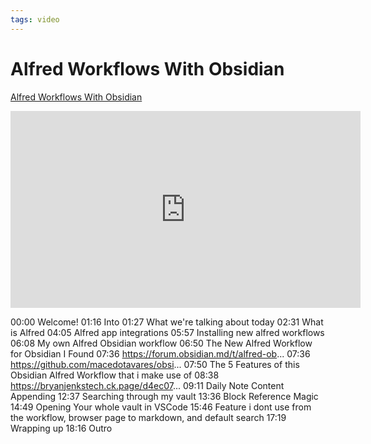 ```yaml
---
tags: video
---
```


# Alfred Workflows With Obsidian
[Alfred Workflows With Obsidian](https://www.youtube.com/watch?v=wN2NjnxlTm0&ab_channel=BryanJenks)

<iframe width="560" height="315" src="https://www.youtube.com/embed/wN2NjnxlTm0" title="YouTube video player" frameborder="0" allow="accelerometer; autoplay; clipboard-write; encrypted-media; gyroscope; picture-in-picture" allowfullscreen></iframe>

00:00 Welcome!
01:16 Into
01:27 What we're talking about today
02:31 What is Alfred
04:05 Alfred app integrations
05:57 Installing new alfred workflows
06:08 My own Alfred Obsidian workflow
06:50 The New Alfred Workflow for Obsidian I Found
07:36 https://forum.obsidian.md/t/alfred-ob...
07:36 https://github.com/macedotavares/obsi...
07:50 The 5 Features of this Obsidian Alfred Workflow that i make use of
08:38 https://bryanjenkstech.ck.page/d4ec07...
09:11 Daily Note Content Appending
12:37 Searching through my vault
13:36 Block Reference Magic
14:49 Opening Your whole vault in VSCode
15:46 Feature i dont use from the workflow, browser page to markdown, and default search
17:19 Wrapping up
18:16 Outro